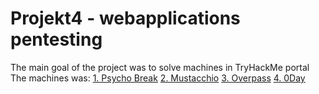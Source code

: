 # Projekt4 - webapplications pentesting

The main goal of the project was to solve machines in TryHackMe portal
The machines was:
[1. Psycho Break](https://tryhackme.com/room/psychobreak)
[2. Mustacchio](https://tryhackme.com/room/mustacchio)
[3. Overpass](https://tryhackme.com/room/overpass)
[4. 0Day](https://tryhackme.com/room/0day)


